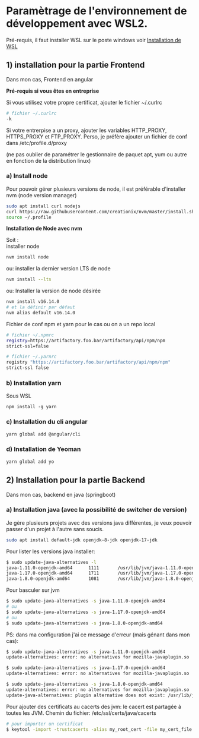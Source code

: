 # Paramètrage de l'environnement de développement avec WSL2.

Pré-requis, il faut installer WSL sur le poste windows
voir [Installation de WSL](wsl/wsl.md)

## 1) installation pour la partie Frontend

Dans mon cas, Frontend en angular

**Pré-requis si vous êtes en entreprise**

Si vous utilisez votre propre certificat, ajouter le fichier ~/.curlrc

```bash 
# fichier ~/.curlrc
-k 
```

Si votre entrerpise a un proxy, ajouter les variables HTTP_PROXY, HTTPS_PROXY et FTP_PROXY. Perso, je préfère ajouter un fichier de conf dans /etc/profile.d/proxy

(ne pas oublier de paramétrer le gestionnaire de paquet apt, yum ou autre en fonction de la distribution linux)

### a) Install node 

Pour pouvoir gérer plusieurs versions de node, il est préférable d'installer nvm (node version manager)

```bash
sudo apt install curl nodejs
curl https://raw.githubusercontent.com/creationix/nvm/master/install.sh | bash
source ~/.profile
```

**Installation de Node avec nvm**

Soit : \
installer node 

```bash 
nvm install node
```

ou: 
installer la dernier version LTS de node

```bash 
nvm install --lts
```

ou: 
Installer la version de node désirée
```bash 
nvm install v16.14.0
# et la définir par défaut
nvm alias default v16.14.0
```

Fichier de conf npm et yarn pour le cas ou on a un repo local

```bash
# fichier ~/.npmrc
registry=https://artifactory.foo.bar/artifactory/api/npm/npm
strict-ssl=false

# fichier ~/.yarnrc
registry "https://artifactory.foo.bar/artifactory/api/npm/npm"
strict-ssl false
```

### b) Installation yarn
Sous WSL

`npm install -g yarn`

### c) Installation du cli angular

```bash
yarn global add @angular/cli
```

### d) Installation de Yeoman

```bash
yarn global add yo
```

## 2) Installation pour la partie Backend

Dans mon cas, backend en java (springboot)

### a) Installation java (avec la possibilité de switcher de version)

Je gère plusieurs projets avec des versions java différentes, je veux pouvoir passer d'un projet à l'autre sans soucis.

```bash
sudo apt install default-jdk openjdk-8-jdk openjdk-17-jdk
```

Pour lister les versions java installer:

```bash
$ sudo update-java-alternatives -l
java-1.11.0-openjdk-amd64      1111       /usr/lib/jvm/java-1.11.0-openjdk-amd64
java-1.17.0-openjdk-amd64      1711       /usr/lib/jvm/java-1.17.0-openjdk-amd64
java-1.8.0-openjdk-amd64       1081       /usr/lib/jvm/java-1.8.0-openjdk-amd64
```

Pour basculer sur jvm

```bash
$ sudo update-java-alternatives -s java-1.11.0-openjdk-amd64
# ou
$ sudo update-java-alternatives -s java-1.17.0-openjdk-amd64
# ou
$ sudo update-java-alternatives -s java-1.8.0-openjdk-amd64
```

PS: dans ma configuration j'ai ce message d'erreur (mais génant dans mon cas):

```bash
$ sudo update-java-alternatives -s java-1.11.0-openjdk-amd64
update-alternatives: error: no alternatives for mozilla-javaplugin.so

$ sudo update-java-alternatives -s java-1.17.0-openjdk-amd64
update-alternatives: error: no alternatives for mozilla-javaplugin.so

$ sudo update-java-alternatives -s java-1.8.0-openjdk-amd64
update-alternatives: error: no alternatives for mozilla-javaplugin.so
update-java-alternatives: plugin alternative does not exist: /usr/lib/jvm/java-8-openjdk-amd64/jre/lib/amd64/IcedTeaPlugin.so
```

Pour ajouter des certificats au cacerts des jvm:
le cacert est partagée à toutes les JVM. 
Chemin du fichier: /etc/ssl/certs/java/cacerts

```bash
# pour importer un certificat
$ keytool -import -trustcacerts -alias my_root_cert -file my_cert_file.crt -keystore /etc/ssl/certs/java/cacerts -storepass changeit
```